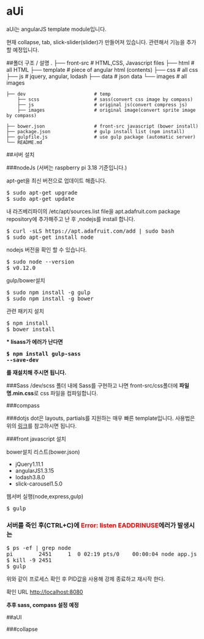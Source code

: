 # aUi

aUi는 angularJS template module입니다.

현재 collapse, tab, slick-slider(slider)가 만들어져 있습니다.
관련해서 기능을 추가할 예정입니다.

##폴더 구조 / 설명
    .
    ├── front-src                   # HTML,CSS, Javascript files
        ├── html                    # all HTML
        ├── template                # piece of angular html (contents)
        ├── css                     # all css
        ├── js                      # jquery, angular, lodash
        ├── data                    # json data
        └── images                  # all images
        
    ├── dev                         # temp
        ├── scss                    # sass(convert css image by compass)
        ├── js                      # original js(convert compress js)
        ├── images                  # original image(convert sprite image by compass)
        
    ├── bower.json                  # front-src javascript (bower install)
    ├── package.json                # gulp install list (npm install)
    ├── gulpfile.js                 # use gulp package (automatic server)
    └── README.md

##서버 설치

###nodeJs
(서버는 raspberry pi 3.18 기준입니다.)

apt-get을 최신 버전으로 업데이트 해줍니다.
<pre>
$ sudo apt-get upgrade
$ sudo apt-get update
</pre>

내 라즈베리파이의 /etc/apt/sources.list file을 apt.adafruit.com package repository에 추가해주고 난 후 ,nodejs를 install 합니다.
<pre>
$ curl -sLS https://apt.adafruit.com/add | sudo bash
$ sudo apt-get install node
</pre>

nodejs 버전을 확인 할 수 있습니다.
<pre>
$ sudo node --version
$ v0.12.0
</pre>

gulp/bower설치
<pre>
$ sudo npm install -g gulp
$ sudo npm install -g bower
</pre>

관련 패키지 설치
<pre>
$ npm install
$ bower install
</pre>

<strong>* lisass가 에러가 난다면 <pre>$ npm install gulp-sass --save-dev</pre>를 재설치해 주시면 됩니다.</strong>

###Sass
/dev/scss 폴더 내에 Sass를 구현하고 나면 front-src/css폴더에 <strong>파일명.min.css</strong>로 css 파일을 컴파일합니다.

###compass


###dotjs
dot은 layouts, partials를 지원하는 매우 빠른 template입니다.
사용법은 위의 [링크](https://www.npmjs.com/package/express-dot-engine)를 참고하시면 됩니다.

###front javascript 설치

bower설치 리스트(bower.json)
<ul>
<li>jQuery1.11.1</li>
<li>angularJS1.3.15</li>
<li>lodash3.8.0</li>
<li>slick-carousel1.5.0</li>
</ul>

웹서버 실행(node,express,gulp)
<pre>
$ gulp
</pre>

### 서버를 죽인 후(CTRL+C)에 <strong style="color:red">Error: listen EADDRINUSE</strong>에러가 발생시는
<pre>
$ ps -ef | grep node
pi        2451     1  0 02:19 pts/0    00:00:04 node app.js
$ kill -9 2451
$ gulp
</pre>
위와 같이 프로세스 확인 후 PID값을 사용해 강제 종료하고 재시작 한다.

확인 URL
[http://localhost:8080](http://localhost:8080)

<strong>추후 sass, compass 설정 예정</strong>

##aUI

###collapse




